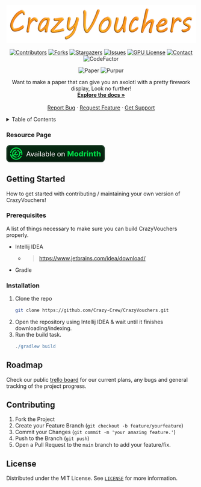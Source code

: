 <br />

<div align="center">

[![CrazyVouchers](https://raw.githubusercontent.com/RyderBelserion/Assets/main/crazycrew/webp/CrazyVouchersBanner.webp)](https://modrinth.com/plugin/crazyvouchers)

[![Contributors][contributors-shield]][contributors-url]
[![Forks][forks-shield]][forks-url]
[![Stargazers][stars-shield]][stars-url]
[![Issues][issues-shield]][issues-url]
[![GPU License][license-shield]][license-url]
[![Contact][discord-shield]][discord-url]
![CodeFactor][codefactor-shield]

![Paper](https://cdn.jsdelivr.net/gh/intergrav/devins-badges/assets/compact/supported/paper_vector.svg)
![Purpur](https://cdn.jsdelivr.net/gh/intergrav/devins-badges/assets/compact/supported/purpur_vector.svg)

  <p align="center">
    Want to make a paper that can give you an axolotl with a pretty firework display, Look no further!
    <br />
    <a href="https://github.com/Crazy-Crew/CrazyVouchers/wiki"><strong>Explore the docs »</strong></a>
    <br />
    <br />
    <a href="https://github.com/Crazy-Crew/CrazyVouchers/issues">Report Bug</a>
    ·
    <a href="https://github.com/Crazy-Crew/CrazyVouchers/discussions/categories/features">Request Feature</a>
    ·
    <a href="https://discord.gg/badbones-s-live-chat-182615261403283459">Get Support</a>
  </p>
</div>

<!-- TABLE OF CONTENTS -->
<details>
  <summary>Table of Contents</summary>
  <ol>
    <li>
      <a href="#getting-started">Getting Started</a>
      <ul>
        <li><a href="#prerequisites">Prerequisites</a></li>
        <li><a href="#installation">Installation</a></li>
      </ul>
    </li>
    <li><a href="#roadmap">Roadmap</a></li>
    <li><a href="#contributing">Contributing</a></li>
    <li><a href="#license">License</a></li>
    <li><a href="#contact">Contact</a></li>
  </ol>
</details>

### Resource Page
<a href="https://modrinth.com/plugin/crazyvouchers">![Modrinth](https://raw.githubusercontent.com/intergrav/devins-badges/v3/assets/compact/available/modrinth_46h.png)</a>

## Getting Started

How to get started with contributing / maintaining your own version of CrazyVouchers!

### Prerequisites

A list of things necessary to make sure you can build CrazyVouchers properly.
* Intellij IDEA
    * > https://www.jetbrains.com/idea/download/
* Gradle

### Installation

1. Clone the repo
   ```sh
   git clone https://github.com/Crazy-Crew/CrazyVouchers.git
   ```
2. Open the repository using Intellij IDEA & wait until it finishes downloading/indexing.
3. Run the build task.
   ```gradle
   ./gradlew build
   ```

## Roadmap

Check our public [trello board](https://trello.com/b/gWiGLBWI) for our current plans, any bugs and general tracking of the project progress.

## Contributing

1. Fork the Project
2. Create your Feature Branch (`git checkout -b feature/yourfeature`)
3. Commit your Changes (`git commit -m 'your amazing feature.'`)
4. Push to the Branch (`git push`)
5. Open a Pull Request to the `main` branch to add your feature/fix.

## License

Distributed under the MIT License. See [`LICENSE`](/LICENSE) for more information.

[discord-shield]: https://img.shields.io/discord/182615261403283459.svg?style=flat&logo=appveyor
[discord-url]: https://discord.gg/badbones-s-live-chat-182615261403283459

[contributors-shield]: https://img.shields.io/github/contributors/Crazy-Crew/CrazyVouchers.svg?style=flat&logo=appveyor
[contributors-url]: https://github.com/Crazy-Crew/CrazyVouchers/graphs/contributors
[forks-shield]: https://img.shields.io/github/forks/Crazy-Crew/CrazyVouchers.svg?style=flat&logo=appveyor
[forks-url]: https://github.com/Crazy-Crew/CrazyVouchers/network/members
[stars-shield]: https://img.shields.io/github/stars/Crazy-Crew/CrazyVouchers.svg?style=flat&logo=appveyor
[stars-url]: https://github.com/Crazy-Crew/CrazyVouchers/stargazers
[issues-shield]: https://img.shields.io/github/issues/Crazy-Crew/CrazyVouchers.svg?style=flat&logo=appveyor
[issues-url]: https://github.com/Crazy-Crew/CrazyVouchers/issues
[license-shield]: https://img.shields.io/github/license/Crazy-Crew/CrazyVouchers.svg?style=flat&logo=appveyor
[license-url]: https://github.com/Crazy-Crew/CrazyVouchers/blob/master/LICENSE

[codefactor-shield]: https://img.shields.io/codefactor/grade/github/Crazy-Crew/CrazyVouchers/main?style=flat&logo=appveyor
